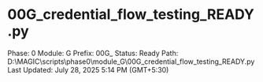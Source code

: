 # 00G_credential_flow_testing_READY.py

Phase: 0
Module: G
Prefix: 00G_
Status: Ready
Path: D:\MAGIC\scripts\phase0\module_G\00G_credential_flow_testing_READY.py
Last Updated: July 28, 2025 5:14 PM (GMT+5:30)
